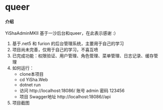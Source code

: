 # queer

#### 介绍

YiShaAdminMKII 基于一沙后台和queer，在此表示感谢 :）
1. 基于.net5 和 furion 的后台管理系统，主要用于自己的学习
2. 项目尚未完善，仅用于自己的学习，不喜互喷
3. 已完成功能：权限验证、用户管理、角色管理、菜单管理、日志记录、缓存管理
4. 如何运行：
    * clone本项目
    * cd YiSha.Web
    * dotnet run
    * 访问 http://localhost:18086/  账号 admin 密码 123456
    * 项目 Swagger地址 http://localhost:18086//api
5. 项目截图
